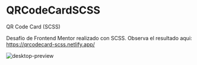 # QRCodeCardSCSS
QR Code Card (SCSS)

Desafío de Frontend Mentor realizado con SCSS.
Observa el resultado aqui: https://qrcodecard-scss.netlify.app/

![desktop-preview](https://github.com/VickyAzola/QRCodeCardSCSS/assets/116470398/d01e57e6-5710-425d-8df2-a6c47c7be463)
